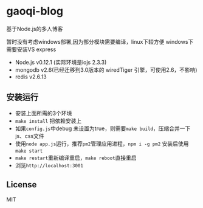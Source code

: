# gaoqi-blog
基于Node.js的多人博客

暂时没有考虑windows部署,因为部分模块需要编译，linux下较方便
windows下需要安装VS express

* Node.js v0.12.1 (实际环境是iojs 2.3.3)
* mongodb v2.6(已经迁移到3.0版本的 wiredTiger 引擎，可使用2.6，不影响)
* redis v2.6.13

## 安装运行

* 安装上面所需的3个环境
* `make install` 把依赖安装上
* 如果`config.js`中debug 未设置为true，则需要`make build`，压缩合并一下js、css文件
* 使用`node app.js`运行，推荐`pm2`管理应用进程，`npm i -g pm2` 安装后使用`make start`
* `make restart`重新编译重启，`make reboot`直接重启
* 浏览`http://localhost:3001`

## License
MIT